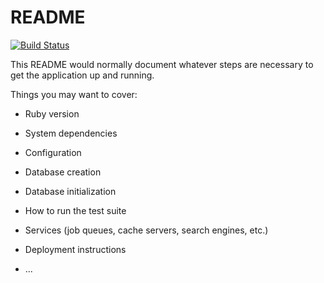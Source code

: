 # README
[![Build Status](https://travis-ci.org/arrowcircle/dronny.svg?branch=master)](https://travis-ci.org/arrowcircle/dronny)

This README would normally document whatever steps are necessary to get the
application up and running.

Things you may want to cover:

* Ruby version

* System dependencies

* Configuration

* Database creation

* Database initialization

* How to run the test suite

* Services (job queues, cache servers, search engines, etc.)

* Deployment instructions

* ...
